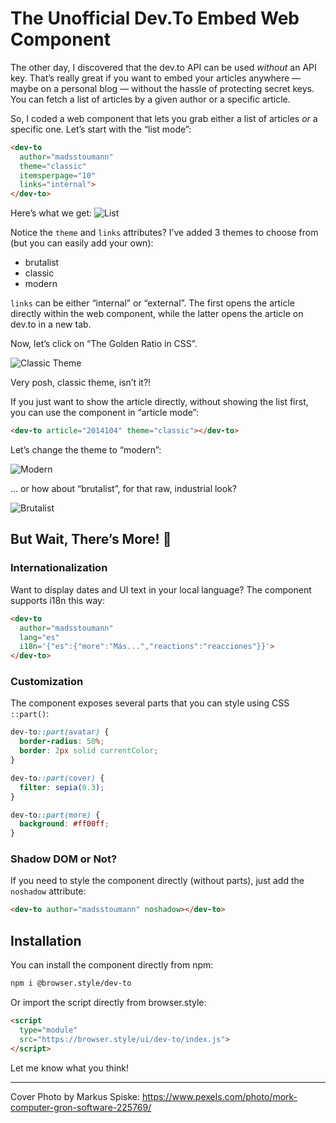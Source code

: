 # The Unofficial Dev.To Embed Web Component

The other day, I discovered that the dev.to API can be used _without_ an API key. That’s really great if you want to embed your articles anywhere — maybe on a personal blog — without the hassle of protecting secret keys. You can fetch a list of articles by a given author or a specific article. 

So, I coded a web component that lets you grab either a list of articles _or_ a specific one. Let’s start with the “list mode”:

```html
<dev-to
  author="madsstoumann"
  theme="classic"
  itemsperpage="10"
  links="internal">
</dev-to>
```
Here’s what we get:
![List](https://dev-to-uploads.s3.amazonaws.com/uploads/articles/lu2gxbad1swk918ymg97.png)

Notice the `theme` and `links` attributes? I’ve added 3 themes to choose from (but you can easily add your own):

- brutalist
- classic
- modern

`links` can be either “internal” or “external”. The first opens the article directly within the web component, while the latter opens the article on dev.to in a new tab.

Now, let’s click on “The Golden Ratio in CSS”.

![Classic Theme](https://dev-to-uploads.s3.amazonaws.com/uploads/articles/itozx8nu6cerg5qapicc.png)

Very posh, classic theme, isn’t it?! 

If you just want to show the article directly, without showing the list first, you can use the component in “article mode”:

```html
<dev-to article="2014104" theme="classic"></dev-to>
```

Let’s change the theme to “modern”:

![Modern](https://dev-to-uploads.s3.amazonaws.com/uploads/articles/f9ltqhc2cbfvk35wmr7h.png)

... or how about “brutalist”, for that raw, industrial look?

![Brutalist](https://dev-to-uploads.s3.amazonaws.com/uploads/articles/pdm3igfaypc690icc8ja.png)

## But Wait, There’s More! 🎁

### Internationalization
Want to display dates and UI text in your local language? The component supports i18n this way:

```html
<dev-to 
  author="madsstoumann"
  lang="es"
  i18n='{"es":{"more":"Más...","reactions":"reacciones"}}'>
</dev-to>
```

### Customization
The component exposes several parts that you can style using CSS `::part()`:

```css
dev-to::part(avatar) {
  border-radius: 50%;
  border: 2px solid currentColor;
}

dev-to::part(cover) {
  filter: sepia(0.3);
}

dev-to::part(more) {
  background: #ff00ff;
}
```

### Shadow DOM or Not?
If you need to style the component directly (without parts), just add the `noshadow` attribute:

```html
<dev-to author="madsstoumann" noshadow></dev-to>
```

## Installation

You can install the component directly from npm:

```bash
npm i @browser.style/dev-to
```

Or import the script directly from browser.style:

```html
<script
  type="module"
  src="https://browser.style/ui/dev-to/index.js">
</script>
```

Let me know what you think!

---

Cover Photo by Markus Spiske: https://www.pexels.com/photo/mork-computer-gron-software-225769/